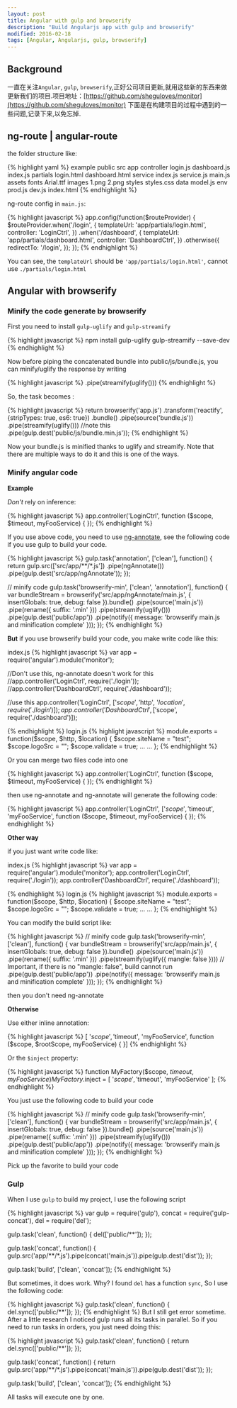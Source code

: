 ```yaml
---
layout: post
title: Angular with gulp and browserify
description: "Build Angularjs app with gulp and browserify"
modified: 2016-02-18
tags: [Angular, Angularjs, gulp, browserify]
---
```


## Background
一直在关注`Angular`, `gulp`, `browserify`,正好公司项目更新,就用这些新的东西来做更新我们的项目.项目地址：[https://github.com/sheguloves/monitor](https://github.com/sheguloves/monitor)
下面是在构建项目的过程中遇到的一些问题,记录下来,以免忘掉.

<!--more-->

## ng-route | angular-route
the folder structure like:

{% highlight yaml %}
example
    public
    src
        app
            controller
                login.js
                dashboard.js
                index.js
            partials
                login.html
                dashboard.html
            service
                index.js
                service.js
            main.js
        assets
            fonts
                Arial.ttf
            images
                1.png
                2.png
            styles
                styles.css
        data
            model.js
        env
            prod.js
            dev.js
    index.html
{% endhighlight %}

ng-route config in `main.js`:

{% highlight javascript %}
app.config(function($routeProvider) {
    $routeProvider.when('/login', {
            templateUrl: 'app/partials/login.html',
            controller: 'LoginCtrl',
        })
        .when('/dashboard', {
            templateUrl: 'app/partials/dashboard.html',
            controller: 'DashboardCtrl',
        })
        .otherwise({
            redirectTo: '/login',
        });
});
{% endhighlight %}

You can see, the `templateUrl` should be `'app/partials/login.html'`, cannot use `./partials/login.html`

## Angular with browserify

### Minify the code generate by browserify

First you need to install `gulp-uglify` and `gulp-streamify`

{% highlight javascript %}
npm install gulp-uglify gulp-streamify --save-dev
{% endhighlight %}

Now before piping the concatenated bundle into public/js/bundle.js, you can minify/uglify the response by writing

{% highlight javascript %}
.pipe(streamify(uglify()))
{% endhighlight %}

So, the task becomes :

{% highlight javascript %}
return browserify('app.js')
        .transform('reactify', {stripTypes: true, es6: true})
        .bundle()
        .pipe(source('bundle.js'))
        .pipe(streamify(uglify())) //note this
        .pipe(gulp.dest('public/js/bundle.min.js'));
{% endhighlight %}

Now your bundle.js is minified thanks to uglify and streamify. Note that there are multiple ways to do it and this is one of the ways.

### Minify angular code

**Example**

*Don't* rely on inference:

{% highlight javascript %}
app.controller('LoginCtrl', function ($scope, $timeout, myFooService) {
});
{% endhighlight %}

If you use above code, you need to use [ng-annotate](https://github.com/olov/ng-annotate), see the following code if you use gulp to build your code.

{% highlight javascript %}
gulp.task('annotation', ['clean'], function() {
    return gulp.src(['src/app/**/*.js'])
          .pipe(ngAnnotate())
          .pipe(gulp.dest('src/app/ngAnnotate'));
});

// minify code
gulp.task('browserify-min', ['clean', 'annotation'], function() {
    var bundleStream = browserify('src/app/ngAnnotate/main.js', {
            insertGlobals: true,
            debug: false
        }).bundle()
        .pipe(source('main.js'))
        .pipe(rename({ suffix: '.min' }))
        .pipe(streamify(uglify()))
        .pipe(gulp.dest('public/app'))
        .pipe(notify({ message: 'browserify main.js and minification complete' }));
});
{% endhighlight %}

**But** if you use browserify build your code, you make write code like this:

index.js
{% highlight javascript %}
var app = require('angular').module('monitor');

//Don't use this, ng-annotate doesn't work for this
//app.controller('LoginCtrl', require('./login'));
//app.controller('DashboardCtrl', require('./dashboard'));

//use this
app.controller('LoginCtrl', ['$scope', '$http', '$location', require('./login')]);
app.controller('DashboardCtrl', ['$scope', require('./dashboard')]);

{% endhighlight %}
login.js
{% highlight javascript %}
module.exports = function($scope, $http, $location) {
    $scope.siteName = "test";
    $scope.logoSrc = "";
    $scope.validate = true;
    ...
    ...
};
{% endhighlight %}

Or you can merge two files code into one

{% highlight javascript %}
app.controller('LoginCtrl', function ($scope, $timeout, myFooService) {
});
{% endhighlight %}

then use ng-annotate and ng-annotate will generate the following code:

{% highlight javascript %}
app.controller('LoginCtrl', ['$scope', '$timeout', 'myFooService', function ($scope, $timeout, myFooService) {
});
{% endhighlight %}

**Other way**

if you just want write code like:

index.js
{% highlight javascript %}
var app = require('angular').module('monitor');
app.controller('LoginCtrl', require('./login'));
app.controller('DashboardCtrl', require('./dashboard'));

{% endhighlight %}
login.js
{% highlight javascript %}
module.exports = function($scope, $http, $location) {
    $scope.siteName = "test";
    $scope.logoSrc = "";
    $scope.validate = true;
    ...
    ...
};
{% endhighlight %}

You can modify the build script like:

{% highlight javascript %}
// minify code
gulp.task('browserify-min', ['clean'], function() {
    var bundleStream = browserify('src/app/main.js', {
            insertGlobals: true,
            debug: false
        }).bundle()
        .pipe(source('main.js'))
        .pipe(rename({ suffix: '.min' }))
        .pipe(streamify(uglify({ mangle: false }))) // Important, if there is no "mangle: false", build cannot run
        .pipe(gulp.dest('public/app'))
        .pipe(notify({ message: 'browserify main.js and minification complete' }));
});
{% endhighlight %}

then you don't need ng-annotate

**Otherwise**

Use either inline annotation:

{% highlight javascript %}
[ '$scope', '$timeout', 'myFooService', function ($scope, $rootScope, myFooService) {
}]
{% endhighlight %}

Or the `$inject` property:

{% highlight javascript %}
function MyFactory($scope, $timeout, myFooService) {
}
MyFactory.$inject = [ '$scope', '$timeout', 'myFooService' ];
{% endhighlight %}

You just use the following code to build your code

{% highlight javascript %}
// minify code
gulp.task('browserify-min', ['clean'], function() {
    var bundleStream = browserify('src/app/main.js', {
            insertGlobals: true,
            debug: false
        }).bundle()
        .pipe(source('main.js'))
        .pipe(rename({ suffix: '.min' }))
        .pipe(streamify(uglify()))
        .pipe(gulp.dest('public/app'))
        .pipe(notify({ message: 'browserify main.js and minification complete' }));
});
{% endhighlight %}

Pick up the favorite to build your code

### Gulp
When I use `gulp` to build my project, I use the following script

{% highlight javascript %}
var gulp = require('gulp'),
    concat = require('gulp-concat'),
    del = require('del');

gulp.task('clean', function() {
    del(['public/**']);
});

gulp.task('concat', function() {
    gulp.src('app/**/*.js').pipe(concat('main.js')).pipe(gulp.dest('dist'));
});

gulp.task('build', ['clean', 'concat']);
{% endhighlight %}

But sometimes, it does work. Why? I found `del` has a function `sync`, So I use the following code:

{% highlight javascript %}
gulp.task('clean', function() {
    del.sync(['public/**']);
});
{% endhighlight %}
But I still get error sometime. After a little research I noticed gulp runs all its tasks in parallel. So if you need to run tasks in orders, you just need doing this:

{% highlight javascript %}
gulp.task('clean', function() {
    return del.sync(['public/**']);
});

gulp.task('concat', function() {
    return gulp.src('app/**/*.js').pipe(concat('main.js')).pipe(gulp.dest('dist'));
});

gulp.task('build', ['clean', 'concat']);
{% endhighlight %}

All tasks will execute one by one.